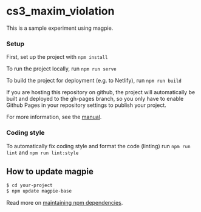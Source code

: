 # cs3_maxim_violation

This is a sample experiment using magpie.
### Setup

First, set up the project with `npm install`

To run the project locally, run `npm run serve`

To build the project for deployment (e.g. to Netlify), run `npm run build`

If you are hosting this repository on github, the project will automatically be built and deployed to the gh-pages branch, so you only have to enable Github Pages in your repository settings to publish your project.

For more information, see the [manual](https://magpie-experiments.org/).
### Coding style

To automatically fix coding style and format the code (linting) run `npm run lint` and `npm run lint:style`

## How to update magpie

```sh
$ cd your-project
$ npm update magpie-base
```

Read more on [maintaining npm dependencies](https://www.carlrippon.com/upgrading-npm-dependencies/).

